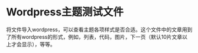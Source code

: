 # Wordpress主题测试文件

将文件导入wordpress，可以查看主题各项样式是否合适。这个文件中的文章用到了所有wordpress的形式，例如，列表，代码，图片，下一页（默认10片文章以上才会显示），等等。